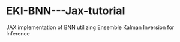 # EKI-BNN---Jax-tutorial
JAX implementation of BNN utilizing Ensemble Kalman Inversion for Inference
